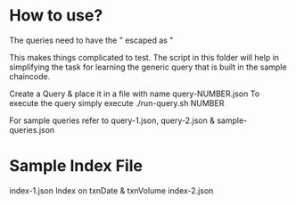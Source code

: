 How to use?
===========
The queries need to have the " escaped as \"

This makes things complicated to test. The script in this folder will help in simplifying the task for learning the generic query that is built in the sample chaincode.

Create a Query & place it in a file with name      query-NUMBER.json
To execute the query simply execute                ./run-query.sh   NUMBER

For sample queries refer to query-1.json, query-2.json & sample-queries.json

Sample Index File
=================
index-1.json        Index on txnDate & txnVolume
index-2.json        